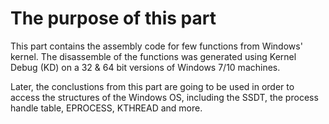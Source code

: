 # The purpose of this part 

This part contains the assembly code for few functions from Windows' kernel.
The disassemble of the functions was generated using Kernel Debug (KD) on a 32 & 64 bit versions of Windows 7/10 machines.

Later, the conclustions from this part are going to be used in order to access the structures of the Windows OS, including the SSDT, the process handle table, EPROCESS, KTHREAD and more.
